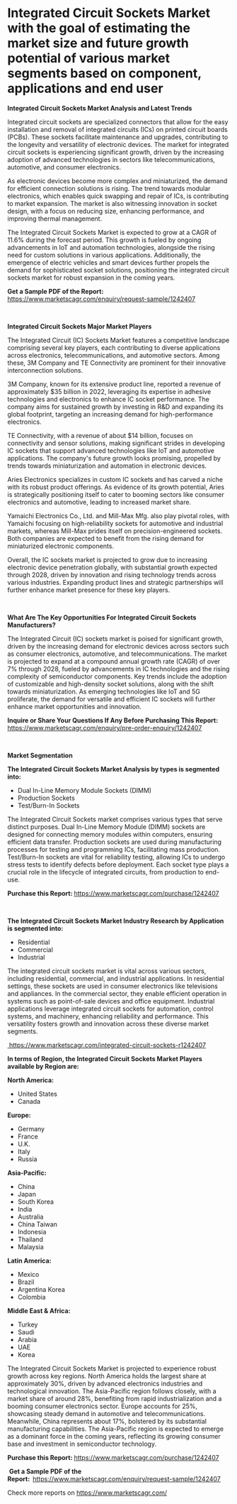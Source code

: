 <p><h1>Integrated Circuit Sockets Market with the goal of estimating the market size and future growth potential of various market segments based on component, applications and end user</h1></p><p><strong>Integrated Circuit Sockets Market Analysis and Latest Trends</strong></p>
<p><p>Integrated circuit sockets are specialized connectors that allow for the easy installation and removal of integrated circuits (ICs) on printed circuit boards (PCBs). These sockets facilitate maintenance and upgrades, contributing to the longevity and versatility of electronic devices. The market for integrated circuit sockets is experiencing significant growth, driven by the increasing adoption of advanced technologies in sectors like telecommunications, automotive, and consumer electronics.</p><p>As electronic devices become more complex and miniaturized, the demand for efficient connection solutions is rising. The trend towards modular electronics, which enables quick swapping and repair of ICs, is contributing to market expansion. The market is also witnessing innovation in socket design, with a focus on reducing size, enhancing performance, and improving thermal management.</p><p>The Integrated Circuit Sockets Market is expected to grow at a CAGR of 11.6% during the forecast period. This growth is fueled by ongoing advancements in IoT and automation technologies, alongside the rising need for custom solutions in various applications. Additionally, the emergence of electric vehicles and smart devices further propels the demand for sophisticated socket solutions, positioning the integrated circuit sockets market for robust expansion in the coming years.</p></p>
<p><strong>Get a Sample PDF of the Report:&nbsp;</strong> <a href="https://www.marketscagr.com/enquiry/request-sample/1242407?utm_campaign=1097&utm_medium=2&utm_source=Github&utm_content=ia&utm_term=11022025&utm_id=integrated-circuit-sockets">https://www.marketscagr.com/enquiry/request-sample/1242407</a></p>
<p>&nbsp;</p>
<p><strong>Integrated Circuit Sockets Major Market Players</strong></p>
<p><p>The Integrated Circuit (IC) Sockets Market features a competitive landscape comprising several key players, each contributing to diverse applications across electronics, telecommunications, and automotive sectors. Among these, 3M Company and TE Connectivity are prominent for their innovative interconnection solutions. </p><p>3M Company, known for its extensive product line, reported a revenue of approximately $35 billion in 2022, leveraging its expertise in adhesive technologies and electronics to enhance IC socket performance. The company aims for sustained growth by investing in R&D and expanding its global footprint, targeting an increasing demand for high-performance electronics.</p><p>TE Connectivity, with a revenue of about $14 billion, focuses on connectivity and sensor solutions, making significant strides in developing IC sockets that support advanced technologies like IoT and automotive applications. The company's future growth looks promising, propelled by trends towards miniaturization and automation in electronic devices.</p><p>Aries Electronics specializes in custom IC sockets and has carved a niche with its robust product offerings. As evidence of its growth potential, Aries is strategically positioning itself to cater to booming sectors like consumer electronics and automotive, leading to increased market share.</p><p>Yamaichi Electronics Co., Ltd. and Mill-Max Mfg. also play pivotal roles, with Yamaichi focusing on high-reliability sockets for automotive and industrial markets, whereas Mill-Max prides itself on precision-engineered sockets. Both companies are expected to benefit from the rising demand for miniaturized electronic components. </p><p>Overall, the IC sockets market is projected to grow due to increasing electronic device penetration globally, with substantial growth expected through 2028, driven by innovation and rising technology trends across various industries. Expanding product lines and strategic partnerships will further enhance market presence for these key players.</p></p>
<p>&nbsp;</p>
<p><strong>What Are The Key Opportunities For Integrated Circuit Sockets Manufacturers?</strong></p>
<p><p>The Integrated Circuit (IC) sockets market is poised for significant growth, driven by the increasing demand for electronic devices across sectors such as consumer electronics, automotive, and telecommunications. The market is projected to expand at a compound annual growth rate (CAGR) of over 7% through 2028, fueled by advancements in IC technologies and the rising complexity of semiconductor components. Key trends include the adoption of customizable and high-density socket solutions, along with the shift towards miniaturization. As emerging technologies like IoT and 5G proliferate, the demand for versatile and efficient IC sockets will further enhance market opportunities and innovation.</p></p>
<p><strong>Inquire or Share Your Questions If Any Before Purchasing This Report:</strong> <a href="https://www.marketscagr.com/enquiry/pre-order-enquiry/1242407?utm_campaign=1097&utm_medium=2&utm_source=Github&utm_content=ia&utm_term=11022025&utm_id=integrated-circuit-sockets">https://www.marketscagr.com/enquiry/pre-order-enquiry/1242407</a></p>
<p>&nbsp;</p>
<p><strong>Market Segmentation</strong></p>
<p><strong>The Integrated Circuit Sockets Market Analysis by types is segmented into:</strong></p>
<p><ul><li>Dual In-Line Memory Module Sockets (DIMM)</li><li>Production Sockets</li><li>Test/Burn-In Sockets</li></ul></p>
<p><p>The Integrated Circuit Sockets market comprises various types that serve distinct purposes. Dual In-Line Memory Module (DIMM) sockets are designed for connecting memory modules within computers, ensuring efficient data transfer. Production sockets are used during manufacturing processes for testing and programming ICs, facilitating mass production. Test/Burn-In sockets are vital for reliability testing, allowing ICs to undergo stress tests to identify defects before deployment. Each socket type plays a crucial role in the lifecycle of integrated circuits, from production to end-use.</p></p>
<p><strong>Purchase this Report:&nbsp;</strong><a href="https://www.marketscagr.com/purchase/1242407?utm_campaign=1097&utm_medium=2&utm_source=Github&utm_content=ia&utm_term=11022025&utm_id=integrated-circuit-sockets">https://www.marketscagr.com/purchase/1242407</a></p>
<p>&nbsp;</p>
<p><strong>The Integrated Circuit Sockets Market Industry Research by Application is segmented into:</strong></p>
<p><ul><li>Residential</li><li>Commercial</li><li>Industrial</li></ul></p>
<p><p>The integrated circuit sockets market is vital across various sectors, including residential, commercial, and industrial applications. In residential settings, these sockets are used in consumer electronics like televisions and appliances. In the commercial sector, they enable efficient operation in systems such as point-of-sale devices and office equipment. Industrial applications leverage integrated circuit sockets for automation, control systems, and machinery, enhancing reliability and performance. This versatility fosters growth and innovation across these diverse market segments.</p></p>
<p><a href="https://www.marketscagr.com/integrated-circuit-sockets-r1242407?utm_campaign=1097&utm_medium=2&utm_source=Github&utm_content=ia&utm_term=11022025&utm_id=integrated-circuit-sockets">&nbsp;https://www.marketscagr.com/integrated-circuit-sockets-r1242407</a></p>
<p><strong>In terms of Region, the Integrated Circuit Sockets Market Players available by Region are:</strong></p>
<p>
    <p> <strong> North America: </strong>
        <ul>
            <li>United States</li>
            <li>Canada</li>
        </ul>
        </p> 
    <p> <strong> Europe: </strong>
        <ul>
            <li>Germany</li>
            <li>France</li>
            <li>U.K.</li>
            <li>Italy</li>
            <li>Russia</li>
        </ul>
        </p> 
    <p> <strong> Asia-Pacific: </strong>
        <ul>
            <li>China</li>
            <li>Japan</li>
            <li>South Korea</li>
            <li>India</li>
            <li>Australia</li>
            <li>China Taiwan</li>
            <li>Indonesia</li>
            <li>Thailand</li>
            <li>Malaysia</li>
        </ul>
        </p> 
    <p> <strong> Latin America: </strong>
        <ul>
            <li>Mexico</li>
            <li>Brazil</li>
            <li>Argentina Korea</li>
            <li>Colombia</li>
        </ul>
        </p> 
    <p> <strong> Middle East & Africa: </strong>
        <ul>
            <li>Turkey</li>
            <li>Saudi</li>
            <li>Arabia</li>
            <li>UAE</li>
            <li>Korea</li>
        </ul>
    </p>
    </p>
<p><p>The Integrated Circuit Sockets Market is projected to experience robust growth across key regions. North America holds the largest share at approximately 30%, driven by advanced electronics industries and technological innovation. The Asia-Pacific region follows closely, with a market share of around 28%, benefiting from rapid industrialization and a booming consumer electronics sector. Europe accounts for 25%, showcasing steady demand in automotive and telecommunications. Meanwhile, China represents about 17%, bolstered by its substantial manufacturing capabilities. The Asia-Pacific region is expected to emerge as a dominant force in the coming years, reflecting its growing consumer base and investment in semiconductor technology.</p></p>
<p><strong>Purchase this Report: </strong><a href="https://www.marketscagr.com/purchase/1242407?utm_campaign=1097&utm_medium=2&utm_source=Github&utm_content=ia&utm_term=11022025&utm_id=integrated-circuit-sockets">https://www.marketscagr.com/purchase/1242407</a></p>
<p>&nbsp;<strong>Get a Sample PDF of the Report:&nbsp;&nbsp;</strong><a href="https://www.marketscagr.com/enquiry/request-sample/1242407?utm_campaign=1097&utm_medium=2&utm_source=Github&utm_content=ia&utm_term=11022025&utm_id=integrated-circuit-sockets">https://www.marketscagr.com/enquiry/request-sample/1242407</a></p>
<p><strong></strong></p>
<p>Check more reports on <a href="https://www.marketscagr.com/?utm_campaign=1097&utm_medium=2&utm_source=Github&utm_content=ia&utm_term=11022025&utm_id=integrated-circuit-sockets">https://www.marketscagr.com/</a></p>